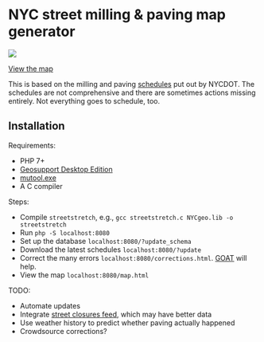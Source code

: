 # NYC street milling & paving map generator

<img src='https://mdejean.github.io/millmap.png'>

[View the map](https://mdejean.github.io/millmap/map.html)

This is based on the milling and paving [schedules](http://www.nyc.gov/html/dot/html/motorist/resurfintro.shtml) put out by NYCDOT. The
schedules are not comprehensive and there are sometimes actions missing 
entirely. Not everything goes to schedule, too.

## Installation

Requirements:

* PHP 7+
* [Geosupport Desktop Edition](https://www1.nyc.gov/site/planning/data-maps/open-data/dwn-gde-home.page)
* [mutool.exe](https://mupdf.com/index.html)
* A C compiler

Steps:

* Compile `streetstretch`, e.g., `gcc streetstretch.c NYCgeo.lib -o streetstretch`
* Run `php -S localhost:8080`
* Set up the database `localhost:8080/?update_schema`
* Download the latest schedules `localhost:8080/?update`
* Correct the many errors `localhost:8080/corrections.html`. [GOAT](http://a030-goat.nyc.gov/goat/f3s.aspx) will help.
* View the map `localhost:8080/map.html`

TODO:

* Automate updates
* Integrate [street closures feed](https://data.cityofnewyork.us/Transportation/Street-Closures-due-to-construction-activities-by-/i6b5-j7bu), which may have better data 
* Use weather history to predict whether paving actually happened
* Crowdsource corrections?